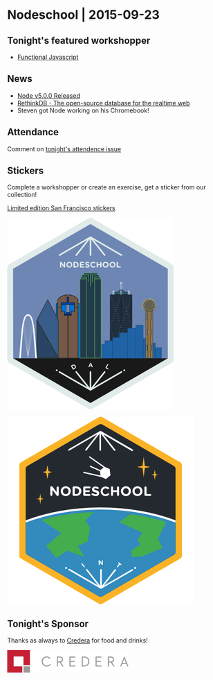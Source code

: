 # Nodeschool | 2015-09-23

## Tonight's featured workshopper

- [Functional Javascript](https://github.com/timoxley/functional-javascript-workshop)

## News

- [Node v5.0.0 Released](https://github.com/nodejs/node/blob/v5.0.0/CHANGELOG.md)
- [RethinkDB - The open-source database for the realtime web](https://www.mongodb.com/mongodb-3.2)
- Steven got Node working on his Chromebook!

## Attendance

Comment on [tonight's attendence issue](https://github.com/nodeschool/dallas/issues/66)

## Stickers

Complete a workshopper or create an exercise, get a sticker from our collection!

[Limited edition San Francisco stickers](https://twitter.com/Gangstead/status/644991620534812672)

![Nodeschool Dallas](images/nodeschool-dallas-skyline.png)

![International Day](images/international-day.png)

## Tonight's Sponsor

Thanks as always to [Credera](http://www.credera.com) for food and drinks!

![Credera Logo](images/credera-logo-new.png)
